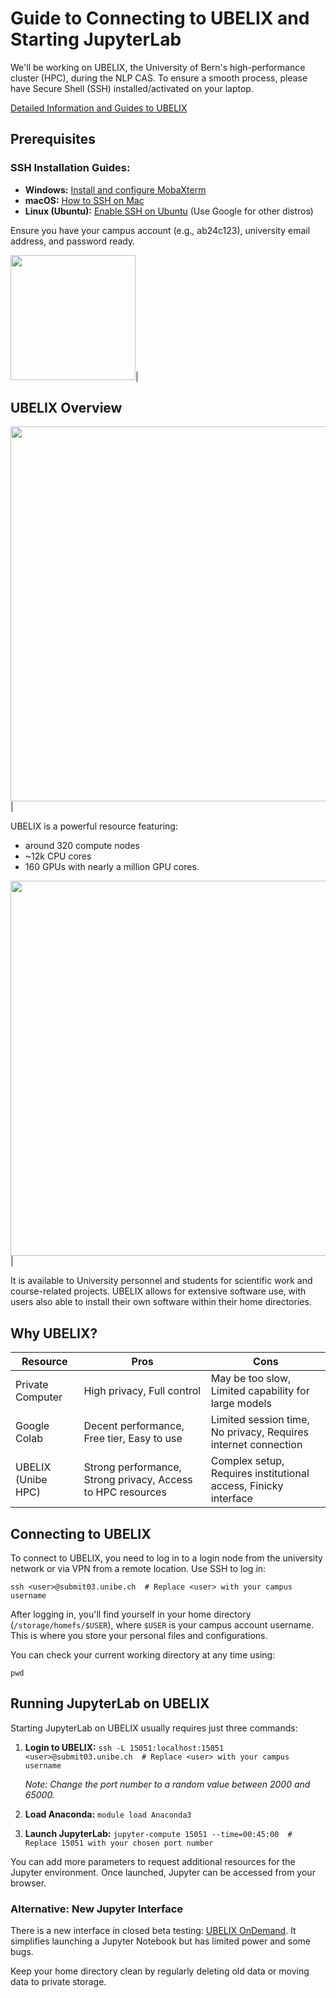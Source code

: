 # Guide to Connecting to UBELIX and Starting JupyterLab

We'll be working on UBELIX, the University of Bern's high-performance cluster (HPC), during the NLP CAS. To ensure a smooth process, please have Secure Shell (SSH) installed/activated on your laptop.

[Detailed Information and Guides to UBELIX](https://hpc-unibe-ch.github.io/)

## Prerequisites

### SSH Installation Guides:
- **Windows:** [Install and configure MobaXterm](https://medium.com/@getstaked/how-to-connect-to-your-vps-via-ssh-by-using-mobaxterm-f403c6d3727b)
- **macOS:** [How to SSH on Mac](https://www.servermania.com/kb/articles/ssh-mac)
- **Linux (Ubuntu):** [Enable SSH on Ubuntu](https://linuxize.com/post/how-to-enable-ssh-on-ubuntu-20-04/) (Use Google for other distros)

Ensure you have your campus account (e.g., ab24c123), university email address, and password ready.

<img src="nlp_cas/ubelix.png" width="200">|


## UBELIX Overview

<img src="nlp_cas/ubelix_servers.png" width="600">|

UBELIX is a powerful resource featuring:

- around 320 compute nodes
- ~12k CPU cores
- 160 GPUs with nearly a million GPU cores.

<img src="nlp_cas/ubelix_diagram.png" width="600">|

It is available to University personnel and students for scientific work and course-related projects. UBELIX allows for extensive software use, with users also able to install their own software within their home directories.



## Why UBELIX?

| Resource            | Pros                                                      | Cons                                                     |
|---------------------|-----------------------------------------------------------|----------------------------------------------------------|
| Private Computer        | High privacy, Full control                                 | May be too slow, Limited capability for large models      |
| Google Colab        | Decent performance, Free tier, Easy to use                 | Limited session time, No privacy, Requires internet connection |
| UBELIX (Unibe HPC)  | Strong performance, Strong privacy, Access to HPC resources | Complex setup, Requires institutional access, Finicky interface |


## Connecting to UBELIX

To connect to UBELIX, you need to log in to a login node from the university network or via VPN from a remote location. Use SSH to log in:

`ssh <user>@submit03.unibe.ch  # Replace <user> with your campus username`

After logging in, you'll find yourself in your home directory (`/storage/homefs/$USER`), where `$USER` is your campus account username. This is where you store your personal files and configurations.

You can check your current working directory at any time using:

`pwd`


## Running JupyterLab on UBELIX

Starting JupyterLab on UBELIX usually requires just three commands:

1. **Login to UBELIX:**
    `ssh -L 15051:localhost:15051 <user>@submit03.unibe.ch  # Replace <user> with your campus username`
    
    _Note: Change the port number to a random value between 2000 and 65000._

2. **Load Anaconda:**
    `module load Anaconda3`

3. **Launch JupyterLab:**
    `jupyter-compute 15051 --time=00:45:00  # Replace 15051 with your chosen port number`

You can add more parameters to request additional resources for the Jupyter environment. Once launched, Jupyter can be accessed from your browser.



### Alternative: New Jupyter Interface

There is a new interface in closed beta testing: [UBELIX OnDemand](https://ondemand.hpc.unibe.ch/). It simplifies launching a Jupyter Notebook but has limited power and some bugs.


Keep your home directory clean by regularly deleting old data or moving data to private storage.
